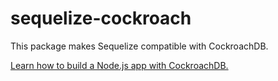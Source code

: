# sequelize-cockroach

This package makes Sequelize compatible with CockroachDB.

[Learn how to build a Node.js app with CockroachDB.](https://www.cockroachlabs.com/docs/build-a-nodejs-app-with-cockroachdb-sequelize.html)
